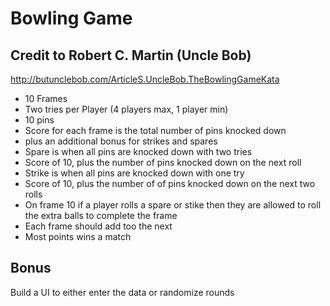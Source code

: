 Bowling Game
============
Credit to Robert C. Martin (Uncle Bob)
--------------------------------------
http://butunclebob.com/ArticleS.UncleBob.TheBowlingGameKata

- 10 Frames
- Two tries per Player (4 players max, 1 player min)
- 10 pins
- Score for each frame is the total number of pins knocked down
- plus an additional bonus for strikes and spares
- Spare is when all pins are knocked down with two tries
- Score of 10, plus the number of pins knocked down on the next roll
- Strike is when all pins are knocked down with one try
- Score of 10, plus the number of of pins knocked down on the next two rolls
- On frame 10 if a player rolls a spare or stike then they are allowed to roll the extra balls to complete the frame
- Each frame should add too the next
- Most points wins a match

Bonus
-----
Build a UI to either enter the data or randomize rounds
